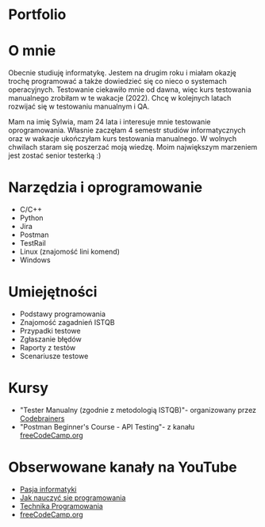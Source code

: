 # Portfolio

# O mnie 
Obecnie studiuję informatykę. Jestem na drugim roku i miałam okazję trochę programować a także dowiedzieć się co nieco o systemach operacyjnych. Testowanie ciekawiło mnie od dawna, więc kurs testowania manualnego zrobiłam w te wakacje (2022). Chcę w kolejnych latach rozwijać się w testowaniu manualnym i QA. 

Mam na imię Sylwia, mam 24 lata i interesuje mnie testowanie oprogramowania. Własnie zaczęłam 4 semestr studiów informatycznych oraz w wakacje ukończyłam kurs testowania manualnego. W wolnych chwilach staram się poszerzać moją wiedzę. Moim największym marzeniem jest zostać senior testerką :)


# Narzędzia i oprogramowanie
* C/C++
* Python
* Jira
* Postman
* TestRail
* Linux (znajomość lini komend)
* Windows 
# Umiejętności 
* Podstawy programowania 
* Znajomość zagadnień ISTQB
* Przypadki testowe 
* Zgłaszanie błędów
* Raporty z testów
* Scenariusze testowe
# Kursy 
* "Tester Manualny (zgodnie z metodologią ISTQB)"- organizowany przez [Codebrainers ](https://codebrainers.pl/#top)
* "Postman Beginner's Course - API Testing"- z kanału [freeCodeCamp.org](https://www.youtube.com/watch?v=VywxIQ2ZXw4)
# Obserwowane kanały na YouTube
* [Pasja informatyki](https://www.youtube.com/c/Pasjainformatykitutoriale/featured)
* [Jak nauczyć sie programowania](https://www.youtube.com/c/Jaknauczy%C4%87si%C4%99programowania)
* [Technika Programowania](https://www.youtube.com/c/TechnikaProgramowania/featured)
* [freeCodeCamp.org](https://www.youtube.com/watch?v=VywxIQ2ZXw4)
